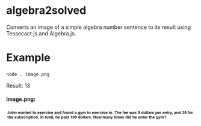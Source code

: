 # algebra2solved
Converts an image of a simple algebra number sentence to its result using Tessecact.js and Algebra.js.

# Example
```
node . image.png
```
Result:
13

#### image.png:
![image.png](image.png)
